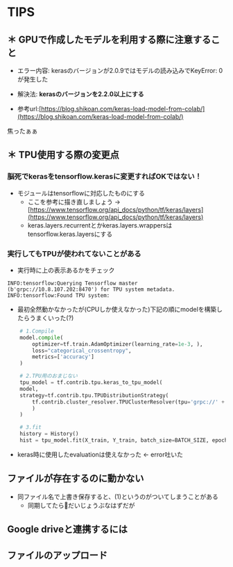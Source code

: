 # TIPS

## ＊ GPUで作成したモデルを利用する際に注意すること
- エラー内容: kerasのバージョンが2.0.9ではモデルの読み込みでKeyError: 0が発生した

- 解決法: __kerasのバージョンを2.2.0以上にする__

- 参考url:[https://blog.shikoan.com/keras-load-model-from-colab/](https://blog.shikoan.com/keras-load-model-from-colab/)

焦ったぁぁ

## ＊ TPU使用する際の変更点

### 脳死でkerasをtensorflow.kerasに変更すればOKではない！

- モジュールはtensorflowに対応したものにする
    - ここを参考に描き直しましょう → [https://www.tensorflow.org/api_docs/python/tf/keras/layers](https://www.tensorflow.org/api_docs/python/tf/keras/layers)
    - keras.layers.recurrentとかkeras.layers.wrappersはtensorflow.keras.layersにする

### 実行してもTPUが使われてないことがある

- 実行時に上の表示あるかをチェック
```
INFO:tensorflow:Querying Tensorflow master (b'grpc://10.8.107.202:8470') for TPU system metadata.
INFO:tensorflow:Found TPU system:
```

- 最初全然動かなかったが(CPUしか使えなかった)下記の順にmodelを構築したらうまくいった(?)

```python
    # 1.Compile
    model.compile(
        optimizer=tf.train.AdamOptimizer(learning_rate=1e-3, ),
        loss="categorical_crossentropy",
        metrics=['accuracy']
    )

    # 2.TPU用のおまじない
    tpu_model = tf.contrib.tpu.keras_to_tpu_model(
    model,
    strategy=tf.contrib.tpu.TPUDistributionStrategy(
        tf.contrib.cluster_resolver.TPUClusterResolver(tpu='grpc://' + os.environ['COLAB_TPU_ADDR'])
        )
    )

    # 3.fit
    history = History()
    hist = tpu_model.fit(X_train, Y_train, batch_size=BATCH_SIZE, epochs=EPOCHS, validation_data=(X_validation, Y_validation),callbacks=[history])
```

- keras時に使用したevaluationは使えなかった <- error吐いた

## ファイルが存在するのに動かない
- 同ファイル名で上書き保存すると、(1)というのがついてしまうことがある
    - 同期してたらだいじょうぶなはずだが

## Google driveと連携するには

## ファイルのアップロード